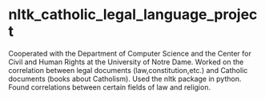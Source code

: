 # nltk_catholic_legal_language_project
Cooperated with the Department of Computer Science and the Center for Civil and Human Rights at the University of Notre Dame.
Worked on the correlation between legal documents (law,constitution,etc.) and Catholic documents (books about Catholism). Used the nltk package in python. Found correlations between certain fields of law and religion.
